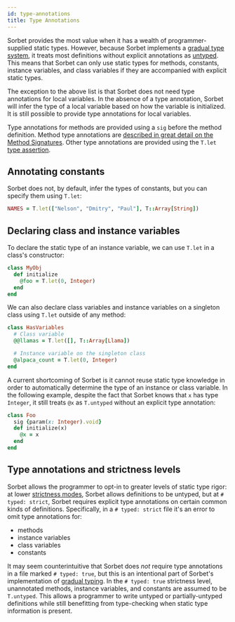 ```yaml
---
id: type-annotations
title: Type Annotations
---
```


Sorbet provides the most value when it has a wealth of programmer-supplied
static types. However, because Sorbet implements a
[gradual type system](gradual.md), it treats most definitions without explicit
annotations as [untyped](untyped.md). This means that Sorbet can only use static
types for methods, constants, instance variables, and class variables if they
are accompanied with explicit static types.

The exception to the above list is that Sorbet does not need type annotations
for local variables. In the absence of a type annotation, Sorbet will infer the
type of a local variable based on how the variable is initialized. It is still
possible to provide type annotations for local variables.

Type annotations for methods are provided using a `sig` before the method
definition. Method type annotations are
[described in great detail on the Method Signatures](sigs.md). Other type
annotations are provided using the `T.let`
[type assertion](type-assertions.md).

## Annotating constants

Sorbet does not, by default, infer the types of constants, but you can specify
them using `T.let`:

```ruby
NAMES = T.let(["Nelson", "Dmitry", "Paul"], T::Array[String])
```

## Declaring class and instance variables

To declare the static type of an instance variable, we can use `T.let` in a
class's constructor:

```ruby
class MyObj
  def initialize
    @foo = T.let(0, Integer)
  end
end
```

We can also declare class variables and instance variables on a singleton class
using `T.let` outside of any method:

```ruby
class HasVariables
  # Class variable
  @@llamas = T.let([], T::Array[Llama])

  # Instance variable on the singleton class
  @alpaca_count = T.let(0, Integer)
end
```

A current shortcoming of Sorbet is it cannot reuse static type knowledge in
order to automatically determine the type of an instance or class variable. In
the following example, despite the fact that Sorbet knows that `x` has type
`Integer`, it still treats `@x` as `T.untyped` without an explicit type
annotation:

```ruby
class Foo
  sig {param(x: Integer).void}
  def initialize(x)
    @x = x
  end
end
```

## Type annotations and strictness levels

Sorbet allows the programmer to opt-in to greater levels of static type rigor:
at lower [strictness modes](static.md), Sorbet allows definitions to be untyped,
but at `# typed: strict`, Sorbet requires explicit type annotations on certain
common kinds of definitions. Specifically, in a `# typed: strict` file it's an
error to omit type annotations for:

- methods
- instance variables
- class variables
- constants

It may seem counterintuitive that Sorbet does _not_ require type annotations in
a file marked `# typed: true`, but this is an intentional part of Sorbet's
implementation of [gradual typing](gradual-typing.md). In the `# typed: true`
strictness level, unannotated methods, instance variables, and constants are
assumed to be `T.untyped`. This allows a programmer to write untyped or
partially-untyped definitions while still benefitting from type-checking when
static type information is present.

